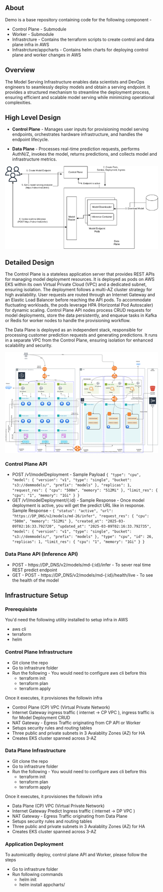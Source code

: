 ## About

Demo is a base repository containing code for the following component - 

- Control Plane - Submodule 
- Worker - Submodule 
- Infrastrcture - Contains the terraform scripts to create control and data plane infra in AWS
- Infrastrcture/appcharts - Contains helm charts for deploying control plane and worker changes in AWS


## Overview  

The Model Serving Infrastructure enables data scientists and DevOps engineers to seamlessly deploy models and obtain a serving endpoint. It provides a structured mechanism to streamline the deployment process, ensuring efficient and scalable model serving while minimizing operational complexities.


## High Level Design

- **Control Plane** - Manages user inputs for provisioning model serving endpoints, orchestrates hardware infrastructure, and handles the endpoint lifecycle.

- **Data Plane** - Processes real-time prediction requests, performs AuthN/Z, invokes the model, returns predictions, and collects model and infrastructure metrics.

![High Level Design Diagram](/static/imgs/user-flow.drawio.png)

## Detailed Design 

The Control Plane is a stateless application server that provides REST APIs for managing model deployment resources. It is deployed as pods on AWS EKS within its own Virtual Private Cloud (VPC) and a dedicated subnet, ensuring isolation. The deployment follows a multi-AZ cluster strategy for high availability.
User requests are routed through an Internet Gateway and an Elastic Load Balancer before reaching the API pods. To accommodate fluctuating workloads, the pods leverage HPA (Horizontal Pod Autoscaler) for dynamic scaling.
Control Plane API nodes process CRUD requests for model deployments, store the data persistently, and enqueue tasks in Kafka or Redis for worker nodes to handle the provisioning workflow. 

The Data Plane is deployed as an independent stack, responsible for processing customer prediction requests and generating predictions. It runs in a separate VPC from the Control Plane, ensuring isolation for enhanced scalability and security.

![Detailed Design in AWS](/static/imgs/inference_service_design.drawio.png)

### Control Plane API

- POST /v1/modelDeployment - Sample Payload 
`
{
  "type": "cpu",
  "model": {
    "version": "v1",
    "type": "single",
    "bucket": "s3://demmodels/",
    "prefix": "models"
  },
  "replicas": 1,
  "request_res": {
    "cpu": "500m",
    "memory": "512Mi"
  },
  "limit_res": {
    "cpu": "1",
    "memory": "1Gi"
  }
}
`
- GET /v1/modelDeployment/{:id} - Sample Response - Once model deployment is active, you will get the predict URL like in response. Sample Response - 
`
{
    "status": "active",
    "url": "https://DP_DNS/v2/models/md-26/infer",
    "request_res": {
        "cpu": "500m",
        "memory": "512Mi"
    },
    "created_at": "2025-03-09T02:16:33.792720",
    "updated_at": "2025-03-09T02:16:33.792735",
    "model": {
        "version": "v1",
        "type": "single",
        "bucket": "s3://demmodels/",
        "prefix": "models"
    },
    "type": "cpu",
    "id": 26,
    "replicas": 1,
    "limit_res": {
        "cpu": "1",
        "memory": "1Gi"
    }
}
`

### Data Plane API (Inference API)


- POST - https://DP_DNS/v2/models/md-{:id}/infer - To sever real time REST predict endpoint 
- GET -  POST - https://DP_DNS/v2/models/md-{:id}/health/live - To see the health of the model 

## Infrastructure Setup

### Prerequisiste 
You'd need the following utility installed to setup infra in AWS 
- aws cli 
- terraform 
- helm

### Control Plane Infrastructure 

- Git clone the repo 
- Go to infrastrure folder 
- Run the following - You would need to configure aws cli before this
  - terraform init 
  - terraform plan
  - terraform apply

Once it executes, it provisiones the followin infra 

- Control Plane (CP) VPC (Virtual Private Network)
- Internet Gateway ingress traffic ( internet -> CP VPC ), ingress traffic is for Model Deployment CRUD
- NAT Gateway - Egress Traffic originating from CP API or Worker 
- Setups security rules and routing tables 
- Three public and private subnets in 3 Avalablity Zones (AZ) for HA
- Creates EKS cluster spanned across 3-AZ

### Data Plane Infrastructure 

- Git clone the repo 
- Go to infrastrure folder 
- Run the following - You would need to configure aws cli before this
  - terraform init 
  - terraform plan
  - terraform apply 

Once it executes, it provisiones the followin infra 

- Data Plane (CP) VPC (Virtual Private Network)
- Internet Gateway Predict Ingress traffic ( internet -> DP VPC )
- NAT Gateway - Egress Traffic originating from Data Plane
- Setups security rules and routing tables 
- Three public and private subnets in 3 Avalablity Zones (AZ) for HA
- Creates EKS cluster spanned across 3-AZ

### Application Deployment 

To automicatlly deploy, control plane API and Worker, please follow the steps 
- Go to infrastrure folder 
- Run following commands 
  - helm init 
  - helm install <my-release-01> appcharts/ 




